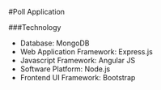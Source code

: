 #Poll Application

###Technology
* Database: MongoDB
* Web Application Framework: Express.js
* Javascript Framework: Angular JS
* Software Platform: Node.js
* Frontend UI Framework: Bootstrap